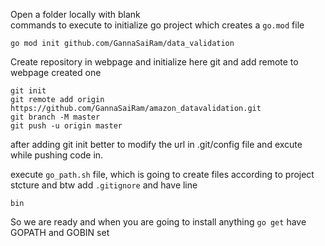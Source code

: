 Open a folder locally with blank<br>
commands to execute to initialize go project which creates a `go.mod` file
```shell
go mod init github.com/GannaSaiRam/data_validation
```
Create repository in webpage and initialize here git and add remote to webpage created one
```shell
git init
git remote add origin https://github.com/GannaSaiRam/amazon_datavalidation.git
git branch -M master
git push -u origin master
```
after adding git init better to modify the url in .git/config file and excute while pushing code in.

execute `go_path.sh` file, which is going to create files according to project stcture and btw add `.gitignore` and have line 
```text
bin
```
So we are ready and when you are going to install anything `go get` have GOPATH and GOBIN set